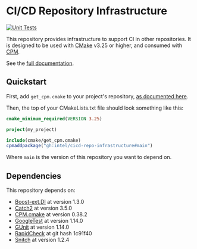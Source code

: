 # CI/CD Repository Infrastructure

[![Unit Tests](https://github.com/intel/cicd-repo-infrastructure/actions/workflows/test.yml/badge.svg)](https://github.com/intel/cicd-repo-infrastructure/actions/workflows/test.yml)

This repository provides infrastructure to support CI in other repositories. It
is designed to be used with [CMake](https://cmake.org/) v3.25 or higher, and
consumed with [CPM](https://github.com/cpm-cmake/CPM.cmake).

See the [full documentation](https://intel.github.io/cicd-repo-infrastructure/).

## Quickstart

First, add `get_cpm.cmake` to your project's repository, [as documented
here](https://github.com/cpm-cmake/CPM.cmake#adding-cpm).

Then, the top of your CMakeLists.txt file should look something like this:

```cmake
cmake_minimum_required(VERSION 3.25)

project(my_project)

include(cmake/get_cpm.cmake)
cpmaddpackage("gh:intel/cicd-repo-infrastructure#main")
```

Where `main` is the version of this repository you want to depend on.

## Dependencies

This repository depends on:

- [Boost-ext.DI](https://github.com/boost-ext/di) at version 1.3.0
- [Catch2](https://github.com/catchorg/Catch2) at version 3.5.0
- [CPM.cmake](https://github.com/cpm-cmake/CPM.cmake) at version 0.38.2
- [GoogleTest](https://github.com/google/googletest) at version 1.14.0
- [GUnit](https://github.com/cpp-testing/GUnit) at version 1.14.0
- [RapidCheck](https://github.com/emil-e/rapidcheck) at git hash 1c91f40
- [Snitch](https://github.com/snitch-org/snitch) at version 1.2.4

